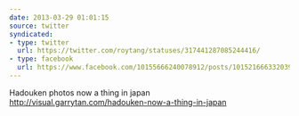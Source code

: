 ```yaml
---
date: 2013-03-29 01:01:15
source: twitter
syndicated:
- type: twitter
  url: https://twitter.com/roytang/statuses/317441287085244416/
- type: facebook
  url: https://www.facebook.com/10155666240078912/posts/10152166633203912
---
```


Hadouken photos now a thing in japan  http://visual.garrytan.com/hadouken-now-a-thing-in-japan